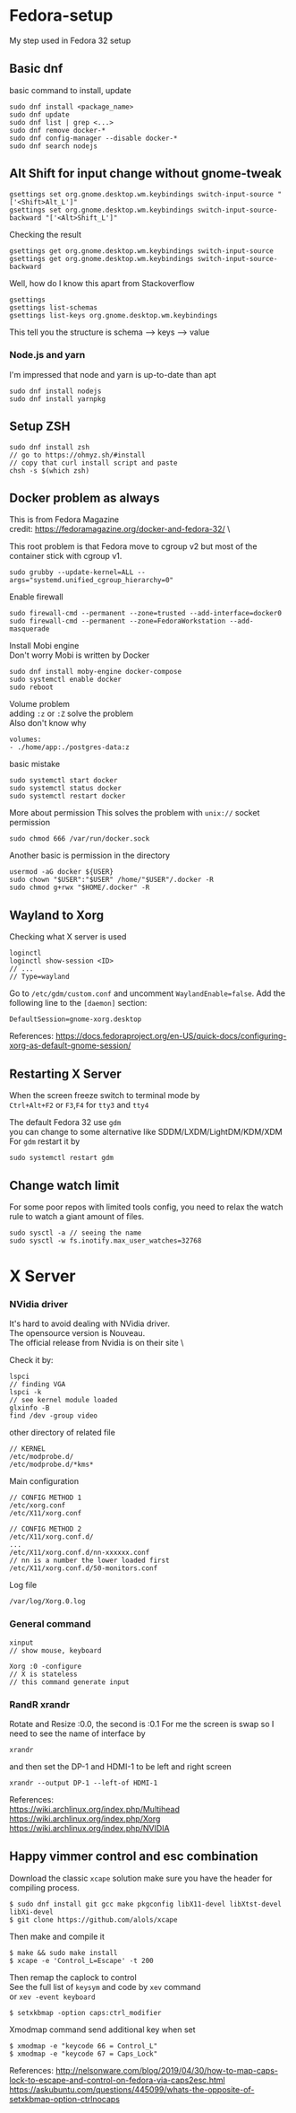 # Fedora-setup
My step used in Fedora 32 setup

## Basic dnf
basic command to install, update
```
sudo dnf install <package_name>
sudo dnf update
sudo dnf list | grep <...>
sudo dnf remove docker-*
sudo dnf config-manager --disable docker-*
sudo dnf search nodejs
```


## Alt Shift for input change without gnome-tweak
```
gsettings set org.gnome.desktop.wm.keybindings switch-input-source "['<Shift>Alt_L']"
gsettings set org.gnome.desktop.wm.keybindings switch-input-source-backward "['<Alt>Shift_L']"
```
Checking the result
```
gsettings get org.gnome.desktop.wm.keybindings switch-input-source
gsettings get org.gnome.desktop.wm.keybindings switch-input-source-backward
```
Well, how do I know this apart from Stackoverflow
```
gsettings
gsettings list-schemas
gsettings list-keys org.gnome.desktop.wm.keybindings
```
This tell you the structure is schema --> keys --> value

### Node.js and yarn
I'm impressed that node and yarn is up-to-date than apt
```
sudo dnf install nodejs
sudo dnf install yarnpkg
```

## Setup ZSH
```
sudo dnf install zsh
// go to https://ohmyz.sh/#install
// copy that curl install script and paste
chsh -s $(which zsh)
```
## Docker problem as always
This is from Fedora Magazine \
credit: https://fedoramagazine.org/docker-and-fedora-32/ \

This root problem is that Fedora move to cgroup v2 but most of the container stick with cgroup v1.
```
sudo grubby --update-kernel=ALL --args="systemd.unified_cgroup_hierarchy=0"
```
Enable firewall
```
sudo firewall-cmd --permanent --zone=trusted --add-interface=docker0
sudo firewall-cmd --permanent --zone=FedoraWorkstation --add-masquerade
```
Install Mobi engine \
Don't worry Mobi is written by Docker
```
sudo dnf install moby-engine docker-compose
sudo systemctl enable docker
sudo reboot
```
Volume problem \
adding `:z` or `:Z` solve the problem \
Also don't know why
```
volumes:
- ./home/app:./postgres-data:z
```

basic mistake
```
sudo systemctl start docker
sudo systemctl status docker
sudo systemctl restart docker
```
More about permission
This solves the problem with `unix://` socket permission
```
sudo chmod 666 /var/run/docker.sock
```
Another basic is permission in the directory
```
usermod -aG docker ${USER}
sudo chown "$USER":"$USER" /home/"$USER"/.docker -R
sudo chmod g+rwx "$HOME/.docker" -R
```

## Wayland to Xorg
Checking what X server is used
```
loginctl
loginctl show-session <ID>
// ...
// Type=wayland
```
Go to `/etc/gdm/custom.conf` and uncomment `WaylandEnable=false`.
Add the following line to the `[daemon]` section:
```
DefaultSession=gnome-xorg.desktop
```
References:
https://docs.fedoraproject.org/en-US/quick-docs/configuring-xorg-as-default-gnome-session/

## Restarting X Server
When the screen freeze switch to terminal mode by \
`Ctrl+Alt+F2` or `F3`,`F4` for `tty3` and `tty4`

The default Fedora 32 use `gdm` \
you can change to some alternative like SDDM/LXDM/LightDM/KDM/XDM \
For `gdm` restart it by
```
sudo systemctl restart gdm
```

## Change watch limit
For some poor repos with limited tools config, you need to relax the watch rule to watch a giant amount of files.
```
sudo sysctl -a // seeing the name
sudo sysctl -w fs.inotify.max_user_watches=32768
```


# X Server
### NVidia driver
It's hard to avoid dealing with NVidia driver. \
The opensource version is Nouveau. \
The official release from Nvidia is on their site \

Check it by:
```
lspci
// finding VGA
lspci -k
// see kernel module loaded
glxinfo -B
find /dev -group video
```
other directory of related file
```
// KERNEL
/etc/modprobe.d/
/etc/modprobe.d/*kms*
```
Main configuration
```
// CONFIG METHOD 1
/etc/xorg.conf
/etc/X11/xorg.conf

// CONFIG METHOD 2
/etc/X11/xorg.conf.d/
...
/etc/X11/xorg.conf.d/nn-xxxxxx.conf
// nn is a number the lower loaded first
/etc/X11/xorg.conf.d/50-monitors.conf
```
Log file
```
/var/log/Xorg.0.log
```
### General command
```
xinput
// show mouse, keyboard

Xorg :0 -configure
// X is stateless
// this command generate input
```

### RandR xrandr
Rotate and Resize
:0.0, the second is :0.1 
For me the screen is swap so I need to see the name of interface by
```
xrandr
```
and then set the DP-1 and HDMI-1 to be left and right screen
```
xrandr --output DP-1 --left-of HDMI-1
```

References: \
https://wiki.archlinux.org/index.php/Multihead  \
https://wiki.archlinux.org/index.php/Xorg  \
https://wiki.archlinux.org/index.php/NVIDIA


## Happy vimmer control and esc combination
Download the classic `xcape` solution make sure you have the header for compiling process.
```
$ sudo dnf install git gcc make pkgconfig libX11-devel libXtst-devel libXi-devel
$ git clone https://github.com/alols/xcape
```
Then make and compile it
```
$ make && sudo make install
$ xcape -e 'Control_L=Escape' -t 200
```
Then remap the caplock to control \
See the full list of `keysym` and code by `xev` command \
or `xev -event keyboard`
```
$ setxkbmap -option caps:ctrl_modifier
```
Xmodmap command send additional key when set
```
$ xmodmap -e "keycode 66 = Control_L"
$ xmodmap -e "keycode 67 = Caps_Lock"
```

References:
http://nelsonware.com/blog/2019/04/30/how-to-map-caps-lock-to-escape-and-control-on-fedora-via-caps2esc.html
https://askubuntu.com/questions/445099/whats-the-opposite-of-setxkbmap-option-ctrlnocaps
